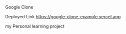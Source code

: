 Google Clone 

Deployed Link
https://google-clone-example.vercel.app


my Personal learning project
